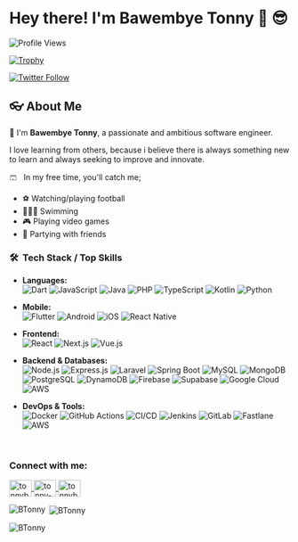 # Hey there! I'm **Bawembye Tonny** 👋 😎

![Profile Views](https://komarev.com/ghpvc/?username=BTonny&label=Profile%20views&color=0e75b6&style=for-the-badge&base=100)

[![Trophy](https://github-profile-trophy.screw-hand.vercel.app/?username=BTonny&theme=flat&margin-w=15)](https://github.com/ryo-ma/github-profile-trophy)

[![Twitter Follow](https://img.shields.io/twitter/follow/tonnybaw?logo=twitter&style=for-the-badge)](https://twitter.com/tonnybaw)

## 👓 About Me

👋 I'm **Bawembye Tonny**, a passionate and ambitious software engineer.

I love learning from others, because i believe there is always something new to learn and always seeking to improve and innovate.

🩳 &nbsp; In my free time, you'll catch me;  
- ⚽️ Watching/playing football  
- 🏊🏾‍♂️ Swimming  
- 🎮 Playing video games  
- 🪩 Partying with friends

<h3> 🛠 &nbsp;Tech Stack / Top Skills</h3>

- **Languages:**  
  ![Dart](https://img.shields.io/badge/-Dart-333333?style=flat&logo=dart&logoColor=0175C2)
  ![JavaScript](https://img.shields.io/badge/-JavaScript-333333?style=flat&logo=javascript)
  ![Java](https://img.shields.io/badge/-Java-333333?style=flat&logo=openjdk&logoColor=007396)
  ![PHP](https://img.shields.io/badge/-PHP-333333?style=flat&logo=php&logoColor=777BB4)
  ![TypeScript](https://img.shields.io/badge/-TypeScript-333333?style=flat&logo=typescript&logoColor=007ACC)
  ![Kotlin](https://img.shields.io/badge/-Kotlin-333333?style=flat&logo=kotlin&logoColor=7F52FF)
  ![Python](https://img.shields.io/badge/-Python-333333?style=flat&logo=python&logoColor=3776AB)

- **Mobile:**  
  ![Flutter](https://img.shields.io/badge/-Flutter-333333?style=flat&logo=flutter&logoColor=02569B)
  ![Android](https://img.shields.io/badge/-Android-333333?style=flat&logo=android&logoColor=3DDC84)
  ![iOS](https://img.shields.io/badge/-iOS-333333?style=flat&logo=ios&logoColor=000000)
  ![React Native](https://img.shields.io/badge/-React%20Native-333333?style=flat&logo=react)  

- **Frontend:**  
  ![React](https://img.shields.io/badge/-React-333333?style=flat&logo=react)
  ![Next.js](https://img.shields.io/badge/-Next.js-333333?style=flat&logo=next.js&logoColor=000000)
  ![Vue.js](https://img.shields.io/badge/-Vue.js-333333?style=flat&logo=vue.js&logoColor=4FC08D)  

- **Backend & Databases:**  
  ![Node.js](https://img.shields.io/badge/-Node.js-333333?style=flat&logo=node.js&logoColor=339933)
  ![Express.js](https://img.shields.io/badge/-Express.js-333333?style=flat&logo=express&logoColor=white)
  ![Laravel](https://img.shields.io/badge/-Laravel-333333?style=flat&logo=laravel&logoColor=FF2D20)
  ![Spring Boot](https://img.shields.io/badge/-Spring%20Boot-333333?style=flat&logo=springboot&logoColor=6DB33F)
  ![MySQL](https://img.shields.io/badge/-MySQL-333333?style=flat&logo=mysql&logoColor=white)
  ![MongoDB](https://img.shields.io/badge/-MongoDB-333333?style=flat&logo=mongodb&logoColor=47A248)
  ![PostgreSQL](https://img.shields.io/badge/-PostgreSQL-333333?style=flat&logo=postgresql&logoColor=336791)
  ![DynamoDB](https://img.shields.io/badge/-DynamoDB-333333?style=flat&logo=amazondynamodb&logoColor=4053D6)
  ![Firebase](https://img.shields.io/badge/-Firebase-333333?style=flat&logo=firebase&logoColor=FFCA28)
  ![Supabase](https://img.shields.io/badge/-Supabase-333333?style=flat&logo=supabase&logoColor=3ECF8E)
  ![Google Cloud](https://img.shields.io/badge/-Google%20Cloud-333333?style=flat&logo=googlecloud&logoColor=4285F4)
  ![AWS](https://img.shields.io/badge/-AWS-333333?style=flat&logo=amazon&logoColor=FF9900)
  
- **DevOps & Tools:**  
  ![Docker](https://img.shields.io/badge/-Docker-333333?style=flat&logo=docker&logoColor=2496ED)
  ![GitHub Actions](https://img.shields.io/badge/-GitHub%20Actions-333333?style=flat&logo=githubactions&logoColor=white)
  ![CI/CD](https://img.shields.io/badge/-CI/CD-333333?style=flat&logo=githubactions&logoColor=blue)
  ![Jenkins](https://img.shields.io/badge/-Jenkins-333333?style=flat&logo=jenkins&logoColor=D24939)
  ![GitLab](https://img.shields.io/badge/-GitLab-333333?style=flat&logo=gitlab&logoColor=FC6D26)
  ![Fastlane](https://img.shields.io/badge/-Fastlane-333333?style=flat&logo=fastlane&logoColor=00D5A5)
  ![AWS](https://img.shields.io/badge/-AWS-333333?style=flat&logo=amazon&logoColor=FF9900)
  
<br/>


<h3 align="left">Connect with me:</h3>
<p align="left">
  <a href="https://twitter.com/tonnybaw" target="blank">
    <img align="center" src="https://raw.githubusercontent.com/rahuldkjain/github-profile-readme-generator/master/src/images/icons/Social/twitter.svg" alt="tonnybaw" height="30" width="40" />
  </a>
  <a href="https://www.linkedin.com/in/tonny-bawembye/" target="blank">
    <img align="center" src="https://raw.githubusercontent.com/rahuldkjain/github-profile-readme-generator/master/src/images/icons/Social/linked-in-alt.svg" alt="tonny-bawembye-7456a020b" height="30" width="40" />
  </a>
  <a href="mailto:tonnybaw75@gmail.com" target="blank">
    <img align="center" src="https://www.vectorlogo.zone/logos/gmail/gmail-icon.svg" alt="tonnybaw75@gmail.com" height="30" width="40" />
  </a>
</p>

<p><img align="left" src="https://github-readme-stats.vercel.app/api/top-langs?username=BTonny&show_icons=true&locale=en&layout=compact" alt="BTonny" /></p>

<p>&nbsp;<img align="center" src="https://github-readme-stats.vercel.app/api?username=BTonny&show_icons=true&locale=en" alt="BTonny" /></p>

<p><img align="center" src="https://github-readme-streak-stats.herokuapp.com/?user=BTonny&" alt="BTonny" /></p>
